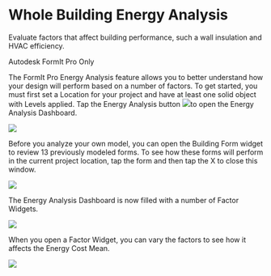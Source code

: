 # Whole Building Energy Analysis
Evaluate factors that affect building performance, such a wall insulation and HVAC efficiency.
 

Autodesk FormIt Pro Only

The FormIt Pro Energy Analysis feature allows you to better understand how your design will perform based on a number of factors. To get started, you must first set a Location for your project and have at least one solid object with Levels applied. Tap the Energy Analysis button ![](Images/GUID-4B5571DF-D3B2-4693-85FF-5BED468431BB-low.png)to open the Energy Analysis Dashboard.

![](Images/GUID-3E4C5B8A-ECB5-4705-A0BA-876F0E53E35C-low.png)

Before you analyze your own model, you can open the Building Form widget to review 13 previously modeled forms. To see how these forms will perform in the current project location, tap the form and then tap the X to close this window.

![](Images/GUID-BC1697A6-5AE3-42C8-855A-253F7047657A-low.jpg)

The Energy Analysis Dashboard is now filled with a number of Factor Widgets.

![](Images/GUID-C96F9F10-F0AB-4F52-B6E3-94D184E5DB28-low.jpg)

When you open a Factor Widget, you can vary the factors to see how it affects the Energy Cost Mean.

![](Images/GUID-3E6202EB-6402-4C51-877A-76363729359A-low.png)
